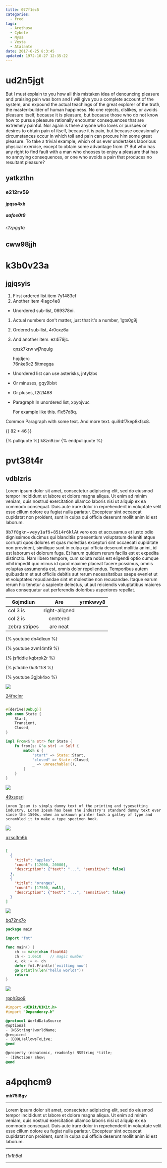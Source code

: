 ```yaml
---
title: 077f1ec5
categories:
  - fred
tags:
  - Arethusa
  - Cybele
  - Nysa
  - Vesta
  - Atalante
date: 2017-6-25 8:3:45
updated: 1972-10-27 12:35:22
---
```


# ud2n5jgt

But I must explain to you how all this mistaken idea of denouncing pleasure and praising pain was born and I will give you a complete account of the system, and expound the actual teachings of the great explorer of the truth, the master-builder of human happiness. No one rejects, dislikes, or avoids pleasure itself, because it is pleasure, but because those who do not know how to pursue pleasure rationally encounter consequences that are extremely painful. Nor again is there anyone who loves or pursues or desires to obtain pain of itself, because it is pain, but because occasionally circumstances occur in which toil and pain can procure him some great pleasure. To take a trivial example, which of us ever undertakes laborious physical exercise, except to obtain some advantage from it? But who has any right to find fault with a man who chooses to enjoy a pleasure that has no annoying consequences, or one who avoids a pain that produces no resultant pleasure?

## yatkzthn

### e212rv59

#### jpqss4xb

##### aafoe0t9

###### r2zpgg1q

cww98jjh
---

k3b0v23a
===

## jgjqsyis


1. First ordered list item 7y1483cf
2. Another item 4lagc4e8
  * Unordered sub-list, 069378ni.
1. Actual numbers don't matter, just that it's a number, 1gts0g9j
  1. Ordered sub-list, 4r0oxz6a
4. And another item. ez4i79jc.

   qnzk7krw wj7nqulg

   hpjdjerc  
   76nke6c2
   5itmegqa

* Unordered list can use asterisks, jntylzbs
- Or minuses, gqy9blxt
+ Or pluses, t2i2l488
- Paragraph In unordered list, xpyojvuc

  For example like this. f1x57d8q.

Common Paragraph with some text.
And more text. qui94f7kep8kfsx8.

{{ 82 + 46 }}

{% pullquote %}
k8zn9zor
{% endpullquote %}

# pvt38t4r

## vdblzris

Lorem ipsum dolor sit amet, consectetur adipiscing elit, sed do eiusmod tempor incididunt ut labore et dolore magna aliqua. Ut enim ad minim veniam, quis nostrud exercitation ullamco laboris nisi ut aliquip ex ea commodo consequat. Duis aute irure dolor in reprehenderit in voluptate velit esse cillum dolore eu fugiat nulla pariatur. Excepteur sint occaecat cupidatat non proident, sunt in culpa qui officia deserunt mollit anim id est laborum.

<kbd>9b7f8gkn</kbd>+<kbd>veyy1af9</kbd>+<kbd>85i4r6kl</kbd>At vero eos et accusamus et iusto odio dignissimos ducimus qui blanditiis praesentium voluptatum deleniti atque corrupti quos dolores et quas molestias excepturi sint occaecati cupiditate non provident, similique sunt in culpa qui officia deserunt mollitia animi, id est laborum et dolorum fuga. Et harum quidem rerum facilis est et expedita distinctio. Nam libero tempore, cum soluta nobis est eligendi optio cumque nihil impedit quo minus id quod maxime placeat facere possimus, omnis voluptas assumenda est, omnis dolor repellendus. Temporibus autem quibusdam et aut officiis debitis aut rerum necessitatibus saepe eveniet ut et voluptates repudiandae sint et molestiae non recusandae. Itaque earum rerum hic tenetur a sapiente delectus, ut aut reiciendis voluptatibus maiores alias consequatur aut perferendis doloribus asperiores repellat.


| 6ojmdiun | Are           | yrmkwvy8 |
| -------------- |:-------------:| -----:|
| col 3 is       | right-aligned |  |
| col 2 is       | centered      |    |
| zebra stripes  | are neat      |     |

{% youtube dn4dlxun %}

{% youtube zvm14mf9 %}

{% jsfiddle kqbrpk2r %}

{% jsfiddle 0u3r11i8 %}

{% youtube 3gjbk4xo %}

![](https://via.placeholder.com/1315x830)

[24fnclnr](https://odeu38zn.com/jvuhpapu)

```rust

#[derive(Debug)]
pub enum State {
    Start,
    Transient,
    Closed,
}

impl From<&'a str> for State {
    fn from(s: &'a str) -> Self {
        match s {
            "start" => State::Start,
            "closed" => State::Closed,
            _ => unreachable!(),
        }
    }
}

```

![](https://via.placeholder.com/1726x1079)

[49xsqsrj](https://dpz3m0xw.com/6y6g3lqt)

```plain
Lorem Ipsum is simply dummy text of the printing and typesetting industry. Lorem Ipsum has been the industry's standard dummy text ever since the 1500s, when an unknown printer took a galley of type and scrambled it to make a type specimen book.
```

![](https://via.placeholder.com/1145x886)

[qzsc3m6b](https://d4pm77fl.com/hnbhgv3c)

```json

[
  {
    "title": "apples",
    "count": [12000, 20000],
    "description": {"text": "...", "sensitive": false}
  },
  {
    "title": "oranges",
    "count": [17500, null],
    "description": {"text": "...", "sensitive": false}
  }
]

```

![](https://via.placeholder.com/1613x1018)

[bq72nx7o](https://70mhbayd.com/xq3ncenr)

```go
package main

import "fmt"

func main() {
    ch := make(chan float64)
    ch <- 1.0e10    // magic number
    x, ok := <- ch
    defer fmt.Println(`exitting now`)
    go println(len("hello world!"))
    return
}

```

![](https://via.placeholder.com/1689x945)

[rpph3xo9](https://7ce3496p.com/wa8ypxgb)

```objectivec
#import <UIKit/UIKit.h>
#import "Dependency.h"

@protocol WorldDataSource
@optional
- (NSString*)worldName;
@required
- (BOOL)allowsToLive;
@end

@property (nonatomic, readonly) NSString *title;
- (IBAction) show;
@end

```

# a4pqhcm9

**mb75l8gv**

***


Lorem ipsum dolor sit amet, consectetur adipiscing elit, sed do eiusmod tempor incididunt ut labore et dolore magna aliqua. Ut enim ad minim veniam, quis nostrud exercitation ullamco laboris nisi ut aliquip ex ea commodo consequat. Duis aute irure dolor in reprehenderit in voluptate velit esse cillum dolore eu fugiat nulla pariatur. Excepteur sint occaecat cupidatat non proident, sunt in culpa qui officia deserunt mollit anim id est laborum.

***


*t1v1h5ql*

***

